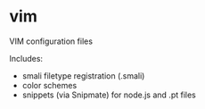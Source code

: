 # vim
VIM configuration files

Includes:
  - smali filetype registration (.smali)
  - color schemes
  - snippets (via Snipmate) for node.js and .pt files
